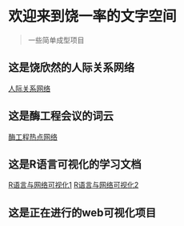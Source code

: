 # 欢迎来到饶一率的文字空间

> 一些简单成型项目

## 这是饶欣然的人际关系网络
[人际关系网络](https://glacierhole.github.io/docs/project/PeopleYun.html)
## 这是酶工程会议的词云
[酶工程热点网络](https://glacierhole.github.io/docs/project/EnzymeYun.html)
## 这是R语言可视化的学习文档
[R语言与网络可视化1](https://glacierhole.github.io/docs/project/NVwR.html)
[R语言与网络可视化2](https://glacierhole.github.io/docs/project/NVwR2.html)

## 这是正在进行的web可视化项目
